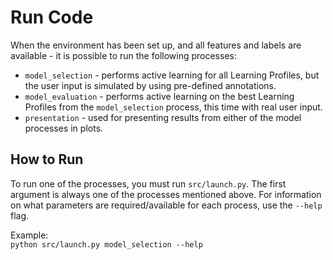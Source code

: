 # Run Code
When the environment has been set up, and all features and labels are available - it is possible to run the following processes:

- `model_selection` - performs active learning for all Learning Profiles, but the user input is simulated by using pre-defined annotations.
- `model_evaluation` - performs active learning on the best Learning Profiles from the `model_selection` process, this time with real user input.
- `presentation` - used for presenting results from either of the model processes in plots.

## How to Run
To run one of the processes, you must run `src/launch.py`. The first argument is always one of the processes mentioned above. For information on what parameters are required/available for each process, use the `--help` flag.

Example: \
`python src/launch.py model_selection --help`